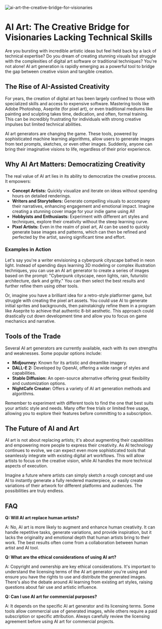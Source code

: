 ![ai-art-the-creative-bridge-for-visionaries](https://images.pexels.com/photos/7650780/pexels-photo-7650780.jpeg?auto=compress&cs=tinysrgb&fit=crop&h=627&w=1200)

# AI Art: The Creative Bridge for Visionaries Lacking Technical Skills

Are you bursting with incredible artistic ideas but feel held back by a lack of technical expertise? Do you dream of creating stunning visuals but struggle with the complexities of digital art software or traditional techniques? You're not alone! AI art generation is rapidly emerging as a powerful tool to bridge the gap between creative vision and tangible creation.

## The Rise of AI-Assisted Creativity

For years, the creation of digital art has been largely confined to those with specialized skills and access to expensive software. Mastering tools like Adobe Photoshop, Aseprite (for pixel art), or even traditional mediums like painting and sculpting takes time, dedication, and often, formal training. This can be incredibly frustrating for individuals with strong creative impulses but limited technical abilities.

AI art generators are changing the game. These tools, powered by sophisticated machine learning algorithms, allow users to generate images from text prompts, sketches, or even other images. Suddenly, anyone can bring their imaginative visions to life, regardless of their prior experience.

## Why AI Art Matters: Democratizing Creativity

The real value of AI art lies in its ability to democratize the creative process. It empowers:

*   **Concept Artists:** Quickly visualize and iterate on ideas without spending hours on detailed renderings.
*   **Writers and Storytellers:** Generate compelling visuals to accompany their narratives, enhancing engagement and emotional impact. Imagine creating a stunning cover image for your indie game using AI!
*   **Hobbyists and Enthusiasts:** Experiment with different art styles and techniques, explore their creativity without the steep learning curve.
*   **Pixel Artists:** Even in the realm of pixel art, AI can be used to quickly generate base images and patterns, which can then be refined and perfected by the artist, saving significant time and effort.

### Examples in Action

Let's say you're a writer envisioning a cyberpunk cityscape bathed in neon light. Instead of spending days learning 3D modeling or complex illustration techniques, you can use an AI art generator to create a series of images based on the prompt: "Cyberpunk cityscape, neon lights, rain, futuristic architecture, dark and gritty." You can then select the best results and further refine them using other tools.

Or, imagine you have a brilliant idea for a retro-style platformer game, but struggle with creating the pixel art assets. You could use AI to generate initial sprites and backgrounds, then painstakingly refine them in a program like Aseprite to achieve that authentic 8-bit aesthetic. This approach could drastically cut down development time and allow you to focus on game mechanics and narrative.

## Tools of the Trade

Several AI art generators are currently available, each with its own strengths and weaknesses. Some popular options include:

*   **Midjourney:** Known for its artistic and dreamlike imagery.
*   **DALL-E 2:** Developed by OpenAI, offering a wide range of styles and capabilities.
*   **Stable Diffusion:** An open-source alternative offering great flexibility and customization options.
*   **NightCafe Creator:** Offers a variety of AI art generation methods and algorithms.

Remember to experiment with different tools to find the one that best suits your artistic style and needs. Many offer free trials or limited free usage, allowing you to explore their features before committing to a subscription.

## The Future of AI and Art

AI art is not about replacing artists; it's about augmenting their capabilities and empowering more people to express their creativity. As AI technology continues to evolve, we can expect even more sophisticated tools that seamlessly integrate with existing digital art workflows. This will allow artists to focus on the creative vision, while AI handles the more technical aspects of execution.

Imagine a future where artists can simply sketch a rough concept and use AI to instantly generate a fully rendered masterpiece, or easily create variations of their artwork for different platforms and audiences. The possibilities are truly endless.

## FAQ

**Q: Will AI art replace human artists?**

A: No, AI art is more likely to augment and enhance human creativity. It can handle repetitive tasks, generate variations, and provide inspiration, but it lacks the originality and emotional depth that human artists bring to their work. The best results often come from a collaboration between human artist and AI tool.

**Q: What are the ethical considerations of using AI art?**

A: Copyright and ownership are key ethical considerations. It's important to understand the licensing terms of the AI art generator you're using and ensure you have the rights to use and distribute the generated images. There's also the debate around AI learning from existing art styles, raising questions about fair use and artistic influence.

**Q: Can I use AI art for commercial purposes?**

A: It depends on the specific AI art generator and its licensing terms. Some tools allow commercial use of generated images, while others require a paid subscription or specific attribution. Always carefully review the licensing agreement before using AI art for commercial projects.